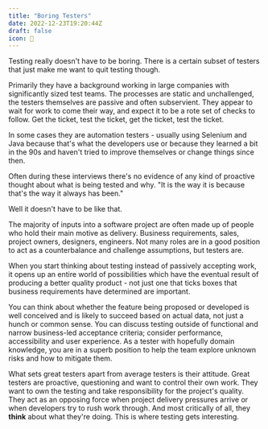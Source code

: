 ```yaml
---
title: "Boring Testers"
date: 2022-12-23T19:20:44Z
draft: false
icon: 🥱
---
```


Testing really doesn't have to be boring. There is a certain subset of testers that just make me want to quit testing though. <!--more-->

Primarily they have a background working in large companies with significantly sized test teams. The processes are static and unchallenged, the testers themselves are passive and often subservient. They appear to wait for work to come their way, and expect it to be a rote set of checks to follow. Get the ticket, test the ticket, get the ticket, test the ticket.

In some cases they are automation testers - usually using Selenium and Java because that's what the developers use or because they learned a bit in the 90s and haven't tried to improve themselves or change things since then. 

Often during these interviews there's no evidence of any kind of proactive thought about what is being tested and why. "It is the way it is because that's the way it always has been."

Well it doesn't have to be like that.

The majority of inputs into a software project are often made up of people who hold their main motive as delivery. Business requirements, sales, project owners, designers, engineers. Not many roles are in a good position to act as a counterbalance and challenge assumptions, but testers are.

When you start thinking about testing instead of passively accepting work, it opens up an entire world of possibilities which have the eventual result of producing a better quality product - not just one that ticks boxes that business requirements have determined are important.

You can think about whether the feature being proposed or developed is well conceived and is likely to succeed based on actual data, not just a hunch or common sense. You can discuss testing outside of functional and narrow business-led acceptance criteria; consider performance, accessibility and user experience. As a tester with hopefully domain knowledge, you are in a superb position to help the team explore unknown risks and how to mitigate them.

What sets great testers apart from average testers is their attitude. Great testers are proactive, questioning and want to control their own work. They want to own the testing and take responsibility for the project's quality. They act as an opposing force when project delivery pressures arrive or when developers try to rush work through. And most critically of all, they **think** about what they're doing. This is where testing gets interesting.